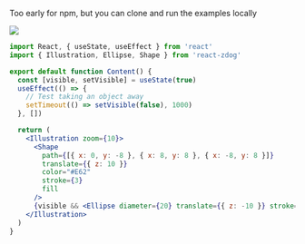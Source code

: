 Too early for npm, but you can clone and run the examples locally

![](https://i.imgur.com/6JVB5S6.gif])

```jsx
import React, { useState, useEffect } from 'react'
import { Illustration, Ellipse, Shape } from 'react-zdog'

export default function Content() {
  const [visible, setVisible] = useState(true)
  useEffect(() => {
    // Test taking an object away
    setTimeout(() => setVisible(false), 1000)
  }, [])

  return (
    <Illustration zoom={10}>
      <Shape
        path={[{ x: 0, y: -8 }, { x: 8, y: 8 }, { x: -8, y: 8 }]}
        translate={{ z: 10 }}
        color="#E62"
        stroke={3}
        fill
      />
      {visible && <Ellipse diameter={20} translate={{ z: -10 }} stroke={5} color="#636" />}
    </Illustration>
  )
}

```
